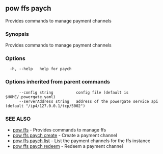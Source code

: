 ## pow ffs paych

Provides commands to manage payment channels

### Synopsis

Provides commands to manage payment channels

### Options

```
  -h, --help   help for paych
```

### Options inherited from parent commands

```
      --config string          config file (default is $HOME/.powergate.yaml)
      --serverAddress string   address of the powergate service api (default "/ip4/127.0.0.1/tcp/5002")
```

### SEE ALSO

* [pow ffs](pow_ffs.md)	 - Provides commands to manage ffs
* [pow ffs paych create](pow_ffs_paych_create.md)	 - Create a payment channel
* [pow ffs paych list](pow_ffs_paych_list.md)	 - List the payment channels for the ffs instance
* [pow ffs paych redeem](pow_ffs_paych_redeem.md)	 - Redeem a payment channel

